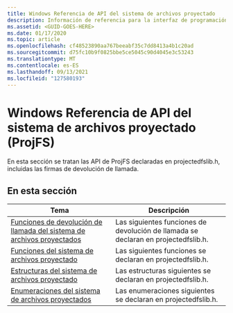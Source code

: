 ```yaml
---
title: Windows Referencia de API del sistema de archivos proyectado
description: Información de referencia para la interfaz de programación ProjFS.
ms.assetid: <GUID-GOES-HERE>
ms.date: 01/17/2020
ms.topic: article
ms.openlocfilehash: cf48523890aa767beeabf35c7dd8413a4b1c20ad
ms.sourcegitcommit: d75fc10b9f0825bbe5ce5045c90d4045e3c53243
ms.translationtype: MT
ms.contentlocale: es-ES
ms.lasthandoff: 09/13/2021
ms.locfileid: "127580193"
---
```

# <a name="windows-projected-file-system-projfs-api-reference"></a>Windows Referencia de API del sistema de archivos proyectado (ProjFS)

En esta sección se tratan las API de ProjFS declaradas en projectedfslib.h, incluidas las firmas de devolución de llamada.

## <a name="in-this-section"></a>En esta sección

| Tema                                                                     | Descripción |
|---------------------------------------------------------------------------|-------------|
| [Funciones de devolución de llamada del sistema de archivos proyectados](projfs-callback-functions.md)  | Las siguientes funciones de devolución de llamada se declaran en projectedfslib.h.
| [Funciones del sistema de archivos proyectado](projfs-functions.md)                    | Las siguientes funciones se declaran en projectedfslib.h.
| [Estructuras del sistema de archivos proyectado](projfs-structures.md)                  | Las estructuras siguientes se declaran en projectedfslib.h.
| [Enumeraciones del sistema de archivos proyectados](projfs-enumerations.md)              | Las enumeraciones siguientes se declaran en projectedfslib.h.
